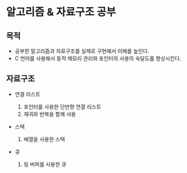 # 알고리즘 & 자료구조 공부

## 목적
* 공부한 알고리즘과 자료구조를 실제로 구현해서 이해를 높인다.
* C 언어를 사용해서 동적 메모리 관리와 포인터의 사용의 숙달도를 향상시킨다. 

## 자료구조
* 연결 리스트
  1. 포인터를 사용한 단반향 연결 리스트
  2. 재귀와 반복을 함께 사용

* 스택
  1. 배열을 사용한 스택

* 큐
  1. 링 버퍼를 사용한 큐
